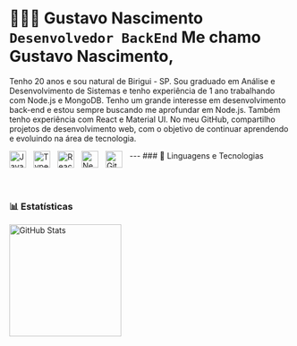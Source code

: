 # 👩🏻‍💻 Gustavo Nascimento **`Desenvolvedor BackEnd`** Me chamo Gustavo Nascimento,

Tenho 20 anos e sou natural de Birigui - SP. Sou graduado em Análise e Desenvolvimento de Sistemas e tenho experiência de 1 ano trabalhando com Node.js e MongoDB. Tenho um grande interesse em desenvolvimento back-end e estou sempre buscando me aprofundar em Node.js. Também tenho experiência com React e Material UI. No meu GitHub, compartilho projetos de desenvolvimento web, com o objetivo de continuar aprendendo e evoluindo na área de tecnologia.

--- ### 🤖 Linguagens e Tecnologias
<img
	align="left"
	alt="JavaScript"
	title="JavaScript"
	width="30px"
	style="padding-right: 10px"
	src="https://cdn.jsdelivr.net/gh/devicons/devicon@latest/icons/javascript/javascript-original.svg"
/>
<img
	align="left"
	alt="TypeScript"
	title="TypeScript"
	width="30px"
	style="padding-right: 10px"
	src="https://cdn.jsdelivr.net/gh/devicons/devicon@latest/icons/typescript/typescript-original.svg"
/>
<img
	align="left"
	alt="React"
	title="React"
	width="30px"
	style="padding-right: 10px"
	src="https://cdn.jsdelivr.net/gh/devicons/devicon@latest/icons/react/react-original.svg"
/>
<img
	align="left"
	alt="Next.js"
	title="Next.js"
	width="30px"
	style="padding-right: 10px"
	src="https://cdn.jsdelivr.net/gh/devicons/devicon@latest/icons/nextjs/nextjs-original.svg"
/>
<img
	align="left"
	alt="Git"
	title="Git"
	width="30px"
	style="padding-right: 10px"
	src="https://cdn.jsdelivr.net/gh/devicons/devicon@latest/icons/git/git-original.svg"
/>

<br />
<br />

### 📊 Estatísticas

<p>
	<img
  align="left"
  alt="GitHub Stats"
  height="200"
  style="padding-right: 10px"
  src="https://github-readme-stats.vercel.app/api?username=Gustavo-DSN&show_icons=true&theme=tokyonight&include_all_commits=true&locale=pt-br">


</p>
